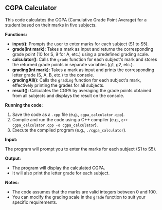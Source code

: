 ## CGPA Calculator 

This code calculates the CGPA (Cumulative Grade Point Average) for a student based on their marks in five subjects.

**Functions:**

* **input()**: Prompts the user to enter marks for each subject (S1 to S5).
* **grade(int mark)**: Takes a mark as input and returns the corresponding grade point (10 for S, 9 for A, etc.) using a predefined grading scale.
* **calculator()**: Calls the `grade` function for each subject's mark and stores the returned grade points in separate variables (g1, g2, etc.).
* **grading(int mark)**: Takes a mark as input and prints the corresponding letter grade (S, A, B, etc.) to the console.
* **gradingAll()**: Calls the `grading` function for each subject's mark, effectively printing the grades for all subjects.
* **result()**: Calculates the CGPA by averaging the grade points obtained from all subjects and displays the result on the console.

**Running the code:**

1. Save the code as a `.cpp` file (e.g., `cgpa_calculator.cpp`).
2. Compile and run the code using a C++ compiler (e.g., `g++ cgpa_calculator.cpp -o cgpa_calculator`).
3. Execute the compiled program (e.g., `./cgpa_calculator`).

**Input:**

The program will prompt you to enter the marks for each subject (S1 to S5).

**Output:**

* The program will display the calculated CGPA.
* It will also print the letter grade for each subject.

**Notes:**

* The code assumes that the marks are valid integers between 0 and 100.
* You can modify the grading scale in the `grade` function to suit your specific requirements.
